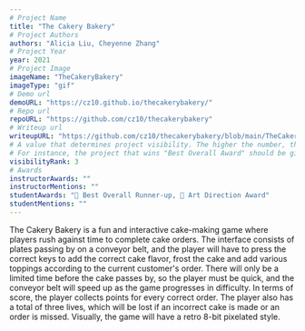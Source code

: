 ```yaml
---
# Project Name
title: "The Cakery Bakery"
# Project Authors
authors: "Alicia Liu, Cheyenne Zhang"
# Project Year
year: 2021
# Project Image
imageName: "TheCakeryBakery"
imageType: "gif"
# Demo url
demoURL: "https://cz10.github.io/thecakerybakery/"
# Repo url
repoURL: "https://github.com/cz10/thecakerybakery"
# Writeup url
writeupURL: "https://github.com/cz10/thecakerybakery/blob/main/TheCakeryBakeryWrittenReport.pdf"
# A value that determines project visibility. The higher the number, the closer it will appear to the top
# For instance, the project that wins "Best Overall Award" should be given the highest visibilityRank
visibilityRank: 3
# Awards
instructorAwards: ""
instructorMentions: ""
studentAwards: "🥉 Best Overall Runner-up, 🎨 Art Direction Award"
studentMentions: ""
---
```

The Cakery Bakery is a fun and interactive cake-making game where players rush against time to complete cake orders. The interface consists of plates passing by on a conveyor belt, and the player will have to press the correct keys to add the correct cake flavor, frost the cake and add various toppings according to the current customer's order. There will only be a limited time before the cake passes by, so the player must be quick, and the conveyor belt will speed up as the game progresses in difficulty. In terms of score, the player collects points for every correct order. The player also has a total of three lives, which will be lost if an incorrect cake is made or an order is missed. Visually, the game will have a retro 8-bit pixelated style.
